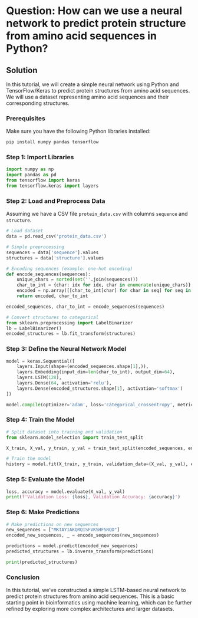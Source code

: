 # Question: How can we use a neural network to predict protein structure from amino acid sequences in Python?

## Solution

In this tutorial, we will create a simple neural network using Python and TensorFlow/Keras to predict protein structures from amino acid sequences. We will use a dataset representing amino acid sequences and their corresponding structures. 

### Prerequisites

Make sure you have the following Python libraries installed:

```bash
pip install numpy pandas tensorflow
```

### Step 1: Import Libraries

```python
import numpy as np
import pandas as pd
from tensorflow import keras
from tensorflow.keras import layers
```

### Step 2: Load and Preprocess Data

Assuming we have a CSV file `protein_data.csv` with columns `sequence` and `structure`.

```python
# Load dataset
data = pd.read_csv('protein_data.csv')

# Simple preprocessing
sequences = data['sequence'].values
structures = data['structure'].values

# Encoding sequences (example: one-hot encoding)
def encode_sequences(sequences):
    unique_chars = sorted(set(''.join(sequences)))
    char_to_int = {char: idx for idx, char in enumerate(unique_chars)}
    encoded = np.array([[char_to_int[char] for char in seq] for seq in sequences])
    return encoded, char_to_int

encoded_sequences, char_to_int = encode_sequences(sequences)

# Convert structures to categorical
from sklearn.preprocessing import LabelBinarizer
lb = LabelBinarizer()
encoded_structures = lb.fit_transform(structures)
```

### Step 3: Define the Neural Network Model

```python
model = keras.Sequential([
    layers.Input(shape=(encoded_sequences.shape[1],)),
    layers.Embedding(input_dim=len(char_to_int), output_dim=64),
    layers.LSTM(128),
    layers.Dense(64, activation='relu'),
    layers.Dense(encoded_structures.shape[1], activation='softmax')
])

model.compile(optimizer='adam', loss='categorical_crossentropy', metrics=['accuracy'])
```

### Step 4: Train the Model

```python
# Split dataset into training and validation
from sklearn.model_selection import train_test_split

X_train, X_val, y_train, y_val = train_test_split(encoded_sequences, encoded_structures, test_size=0.2)

# Train the model
history = model.fit(X_train, y_train, validation_data=(X_val, y_val), epochs=20, batch_size=32)
```

### Step 5: Evaluate the Model

```python
loss, accuracy = model.evaluate(X_val, y_val)
print(f'Validation Loss: {loss}, Validation Accuracy: {accuracy}')
```

### Step 6: Make Predictions

```python
# Make predictions on new sequences
new_sequences = ["MKTAYIAKQRQISFVKSHFSRQD"]
encoded_new_sequences, _ = encode_sequences(new_sequences)

predictions = model.predict(encoded_new_sequences)
predicted_structures = lb.inverse_transform(predictions)

print(predicted_structures)
```

### Conclusion

In this tutorial, we've constructed a simple LSTM-based neural network to predict protein structures from amino acid sequences. This is a basic starting point in bioinformatics using machine learning, which can be further refined by exploring more complex architectures and larger datasets.
